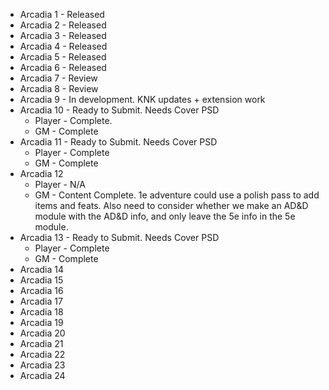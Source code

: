 * Arcadia 1 - Released
* Arcadia 2 - Released
* Arcadia 3 - Released
* Arcadia 4 - Released
* Arcadia 5 - Released
* Arcadia 6 - Released
* Arcadia 7 - Review
* Arcadia 8 - Review
* Arcadia 9 - In development. KNK updates + extension work
* Arcadia 10 - Ready to Submit. Needs Cover PSD
  * Player - Complete.
  * GM - Complete
* Arcadia 11 - Ready to Submit. Needs Cover PSD
  * Player - Complete
  * GM - Complete
* Arcadia 12
  * Player - N/A
  * GM - Content Complete. 1e adventure could use a polish pass to add items and feats. Also need to consider whether we make an AD&D module with the AD&D info, and only leave the 5e info in the 5e module.
* Arcadia 13 - Ready to Submit. Needs Cover PSD
  * Player - Complete
  * GM - Complete
* Arcadia 14
* Arcadia 15
* Arcadia 16
* Arcadia 17
* Arcadia 18
* Arcadia 19
* Arcadia 20
* Arcadia 21
* Arcadia 22
* Arcadia 23
* Arcadia 24
